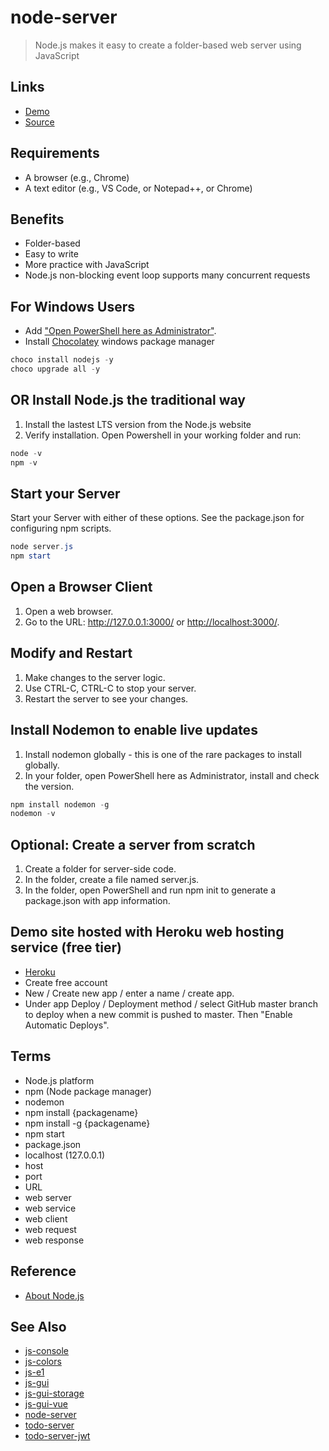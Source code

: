 # node-server

> Node.js makes it easy to create a folder-based web server using JavaScript

## Links

- [Demo](https://node-server-heroku-app.herokuapp.com/)
- [Source](https://github.com/profcase/node-server)

## Requirements

- A browser (e.g., Chrome)
- A text editor (e.g., VS Code, or Notepad++, or Chrome)

## Benefits

- Folder-based
- Easy to write
- More practice with JavaScript
- Node.js non-blocking event loop supports many concurrent requests

## For Windows Users

- Add ["Open PowerShell here as Administrator"](https://www.tenforums.com/tutorials/60177-add-open-powershell-window-here-administrator-windows-10-a.html).
- Install [Chocolatey](https://chocolatey.org/) windows package manager

```Powershell
choco install nodejs -y
choco upgrade all -y
```

## OR Install Node.js the traditional way

1. Install the lastest LTS version from the Node.js website
2. Verify installation. Open Powershell in your working folder and run:

```PowerShell
node -v
npm -v
```

## Start your Server

Start your Server with either of these options. See the package.json for configuring npm scripts.

```PowerShell
node server.js
npm start
```

## Open a Browser Client

1. Open a web browser.
2. Go to the URL: <http://127.0.0.1:3000/> or <http://localhost:3000/>.

## Modify and Restart

1. Make changes to the server logic.
1. Use CTRL-C, CTRL-C to stop your server.
1. Restart the server to see your changes.

## Install Nodemon to enable live updates

1. Install nodemon globally - this is one of the rare packages to install globally.
1. In your folder, open PowerShell here as Administrator, install and check the version.

```PowerShell
npm install nodemon -g
nodemon -v
```

## Optional: Create a server from scratch

1. Create a folder for server-side code.
1. In the folder, create a file named server.js.
1. In the folder, open PowerShell and run npm init to generate a package.json with app information.

## Demo site hosted with Heroku web hosting service (free tier)

- [Heroku](https://www.heroku.com/)
- Create free account
- New / Create new app / enter a name / create app.
- Under app Deploy / Deployment method / select GitHub master branch to deploy when a new commit is pushed to master. Then "Enable Automatic Deploys".

## Terms

- Node.js platform
- npm (Node package manager)
- nodemon
- npm install {packagename}
- npm install -g {packagename}
- npm start
- package.json
- localhost (127.0.0.1)
- host
- port
- URL
- web server
- web service
- web client
- web request
- web response

## Reference

- [About Node.js](https://nodejs.org/en/about/)

## See Also

- [js-console](https://github.com/profcase/js-console)
- [js-colors](https://github.com/profcase/js-colors)
- [js-e1](https://github.com/profcase/js-e1)
- [js-gui](https://github.com/profcase/js-gui)
- [js-gui-storage](https://github.com/profcase/js-gui-storage)
- [js-gui-vue](https://github.com/denisecase/js-gui-vue)
- [node-server](https://github.com/profcase/node-server)
- [todo-server](https://github.com/profcase/todo-server)
- [todo-server-jwt](https://github.com/profcase/todo-server-jwt)

